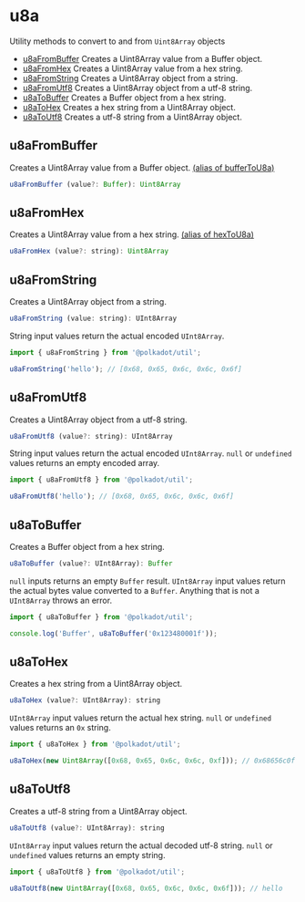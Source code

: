 # u8a

Utility methods to convert to and from `Uint8Array` objects 

- [u8aFromBuffer](#u8afrombuffer) Creates a Uint8Array value from a Buffer object.
- [u8aFromHex](#u8afromhex) Creates a Uint8Array value from a hex string.
- [u8aFromString](#u8afromstring) Creates a Uint8Array object from a string.
- [u8aFromUtf8](#u8afromutf8) Creates a Uint8Array object from a utf-8 string.
- [u8aToBuffer](#u8atobuffer) Creates a Buffer object from a hex string.
- [u8aToHex](#u8atohex) Creates a hex string from a Uint8Array object.
- [u8aToUtf8](#u8atoutf8) Creates a utf-8 string from a Uint8Array object.

## u8aFromBuffer

Creates a Uint8Array value from a Buffer object. [(alias of bufferToU8a)](buffer.md#buffertou8a)

```js
u8aFromBuffer (value?: Buffer): Uint8Array
```





## u8aFromHex

Creates a Uint8Array value from a hex string. [(alias of hexToU8a)](hex.md#hextou8a)

```js
u8aFromHex (value?: string): Uint8Array
```





## u8aFromString

Creates a Uint8Array object from a string. 

```js
u8aFromString (value: string): UInt8Array
```


String input values return the actual encoded `UInt8Array`.

```js
import { u8aFromString } from '@polkadot/util';

u8aFromString('hello'); // [0x68, 0x65, 0x6c, 0x6c, 0x6f]
```

## u8aFromUtf8

Creates a Uint8Array object from a utf-8 string. 

```js
u8aFromUtf8 (value?: string): UInt8Array
```


String input values return the actual encoded `UInt8Array`. `null` or `undefined` values returns an empty encoded array.

```js
import { u8aFromUtf8 } from '@polkadot/util';

u8aFromUtf8('hello'); // [0x68, 0x65, 0x6c, 0x6c, 0x6f]
```

## u8aToBuffer

Creates a Buffer object from a hex string. 

```js
u8aToBuffer (value?: UInt8Array): Buffer
```


`null` inputs returns an empty `Buffer` result. `UInt8Array` input values return the actual bytes value converted to a `Buffer`. Anything that is not a `UInt8Array` throws an error.

```js
import { u8aToBuffer } from '@polkadot/util';

console.log('Buffer', u8aToBuffer('0x123480001f'));
```

## u8aToHex

Creates a hex string from a Uint8Array object. 

```js
u8aToHex (value?: UInt8Array): string
```


`UInt8Array` input values return the actual hex string. `null` or `undefined` values returns an `0x` string.

```js
import { u8aToHex } from '@polkadot/util';

u8aToHex(new Uint8Array([0x68, 0x65, 0x6c, 0x6c, 0xf])); // 0x68656c0f
```

## u8aToUtf8

Creates a utf-8 string from a Uint8Array object. 

```js
u8aToUtf8 (value?: UInt8Array): string
```


`UInt8Array` input values return the actual decoded utf-8 string. `null` or `undefined` values returns an empty string.

```js
import { u8aToUtf8 } from '@polkadot/util';

u8aToUtf8(new Uint8Array([0x68, 0x65, 0x6c, 0x6c, 0x6f])); // hello
```